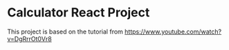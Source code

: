 # Calculator React Project

This project is based on the tutorial from https://www.youtube.com/watch?v=DgRrrOt0Vr8